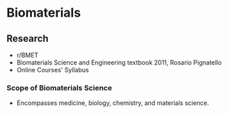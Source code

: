 
# Biomaterials

## Research

* r/BMET
* Biomaterials Science and Engineering textbook
  2011, Rosario Pignatello
* Online Courses' Syllabus

### Scope of Biomaterials Science

* Encompasses medicine, biology, chemistry, and
  materials science.
